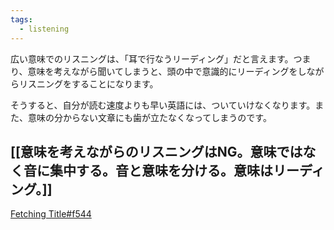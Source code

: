 ```yaml
---
tags:
  - listening
---
```

広い意味でのリスニングは、「耳で行なうリーディング」だと言えます。つまり、意味を考えながら聞いてしまうと、頭の中で意識的にリーディングをしながらリスニングをすることになります。  
  
そうすると、自分が読む速度よりも早い英語には、ついていけなくなります。また、意味の分からない文章にも歯が立たなくなってしまうのです。

## [[意味を考えながらのリスニングはNG。意味ではなく音に集中する。音と意味を分ける。意味はリーディング。]] 

[Fetching Title#f544](https://alpha.japantimes.co.jp/clubalpha-sample/lecture/lecture02/259/?doing_wp_cron=1708429127.9036281108856201171875)
